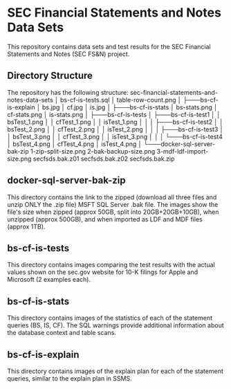 # SEC Financial Statements and Notes Data Sets

This repository contains data sets and test results for the SEC Financial Statements and Notes (SEC FS&N) project.

## Directory Structure

The repository has the following structure:
sec-financial-statements-and-notes-data-sets
│   bs-cf-is-tests.sql
│   table-row-count.png
│
├───bs-cf-is-explain
│       bs.jpg
│       cf.jpg
│       is.jpg
│
├───bs-cf-is-stats
│       bs-stats.png
│       cf-stats.png
│       is-stats.png
│
├───bs-cf-is-tests
│   ├───bs-cf-is-test1
│   │       bsTest_1.png
│   │       cfTest_1.png
│   │       isTest_1.png
│   │
│   ├───bs-cf-is-test2
│   │       bsTest_2.png
│   │       cfTest_2.png
│   │       isTest_2.png
│   │
│   ├───bs-cf-is-test3
│   │       bsTest_3.png
│   │       cfTest_3.png
│   │       isTest_3.png
│   │
│   └───bs-cf-is-test4
│           bsTest_4.png
│           cfTest_4.png
│           isTest_4.png
│
└───docker-sql-server-bak-zip
        1-zip-split-size.png
        2-bak-backup-size.png
        3-mdf-ldf-import-size.png
        secfsds.bak.z01
        secfsds.bak.z02
        secfsds.bak.zip

## docker-sql-server-bak-zip

This directory contains the link to the zipped (download all three files and unzip ONLY the .zip file) MSFT SQL Server .bak file. The images show the file's size when zipped (approx 50GB, split into 20GB+20GB+10GB), when unzipped (approx 500GB), and when imported as LDF and MDF files (approx 1TB).

## bs-cf-is-tests

This directory contains images comparing the test results with the actual values shown on the sec.gov website for 10-K filings for Apple and Microsoft (2 examples each).

## bs-cf-is-stats

This directory contains images of the statistics of each of the statement queries (BS, IS, CF). The SQL warnings provide additional information about the database context and table scans.

## bs-cf-is-explain

This directory contains images of the explain plan for each of the statement queries, similar to the explain plan in SSMS.
